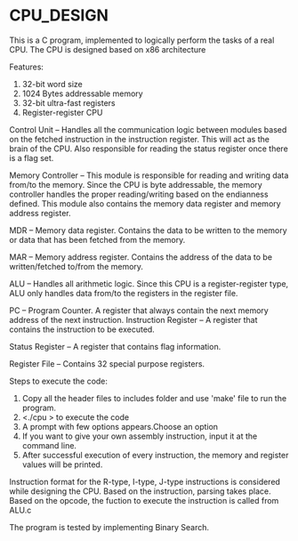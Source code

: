 # CPU_DESIGN


This is a C program, implemented to logically perform the tasks of a real CPU. The CPU is designed based on x86 architecture

Features:
1. 32-bit word size
2. 1024 Bytes addressable memory
3. 32-bit ultra-fast registers
4. Register-register CPU

Control Unit – Handles all the communication logic between modules based on the fetched instruction in the instruction register. This will act as the brain of the CPU. Also responsible for reading the status register once there is a flag set. 

Memory Controller – This module is responsible for reading and writing data from/to the memory. Since the CPU is byte addressable, the memory controller handles the proper reading/writing based on the endianness defined. This module also contains the memory data register and memory address register.

MDR – Memory data register. Contains the data to be written to the memory or data that has been fetched from the memory.

MAR – Memory address register. Contains the address of the data to be written/fetched to/from the memory. 

ALU – Handles all arithmetic logic. Since this CPU is a register-register type, ALU only handles data from/to the registers in the register file. 

PC – Program Counter. A register that always contain the next memory address of the next instruction. 
Instruction Register – A register that contains the instruction to be executed. 

Status Register – A register that contains flag information. 

Register File – Contains 32 special purpose registers. 

Steps to execute the code:

1. Copy all the header files to includes folder and use 'make' file to run the program.
2. <./cpu > to execute the code
3. A prompt with few options appears.Choose an option
4. If you want to give your own assembly instruction, input it at the command line. 
5. After successful execution of every instruction, the memory and register values will be printed.



Instruction format for the R-type, I-type, J-type instructions is considered while designing the CPU. Based on the instruction, parsing takes place. Based on the opcode, the fuction to execute the instruction is called from ALU.c

The program is tested by implementing Binary Search.


